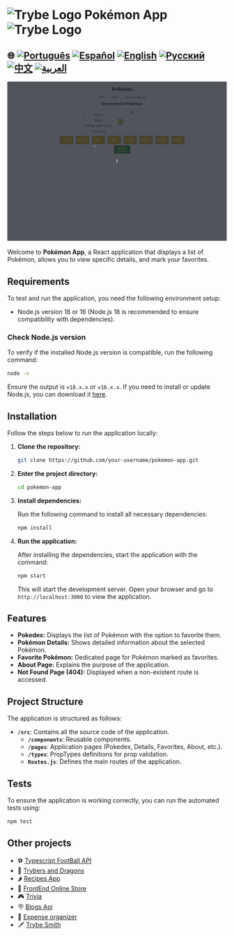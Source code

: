 # <img src="https://agenciars.com.br/wp-content/uploads/2022/06/Trybe.png" alt="Trybe Logo" width="52" height="30" /> Pokémon App <img src="https://agenciars.com.br/wp-content/uploads/2022/06/Trybe.png" alt="Trybe Logo" width="52" height="30" />


## 🌐 [![Português](https://img.shields.io/badge/Português-green)](https://github.com/SamuelRocha91/pokedex/blob/main/README.md) [![Español](https://img.shields.io/badge/Español-yellow)](https://github.com/SamuelRocha91/pokedex/blob/main/README_es.md) [![English](https://img.shields.io/badge/English-blue)](https://github.com/SamuelRocha91/pokedex/blob/main/README_en.md) [![Русский](https://img.shields.io/badge/Русский-lightgrey)](https://github.com/SamuelRocha91/pokedex/blob/main/README_ru.md) [![中文](https://img.shields.io/badge/中文-red)](https://github.com/SamuelRocha91/pokedex/blob/main/README_ch.md) [![العربية](https://img.shields.io/badge/العربية-orange)](https://github.com/SamuelRocha91/pokedex/blob/main/README_ar.md)

![App Preview](./public/podexFinal.gif)

Welcome to **Pokémon App**, a React application that displays a list of Pokémon, allows you to view specific details, and mark your favorites.

## Requirements

To test and run the application, you need the following environment setup:

- Node.js version 18 or 16 (Node.js 18 is recommended to ensure compatibility with dependencies).

### Check Node.js version

To verify if the installed Node.js version is compatible, run the following command:

```bash
node -v
```

Ensure the output is `v18.x.x` or `v16.x.x`. If you need to install or update Node.js, you can download it [here](https://nodejs.org/).

## Installation

Follow the steps below to run the application locally:

1. **Clone the repository:**

   ```bash
   git clone https://github.com/your-username/pokemon-app.git
   ```

2. **Enter the project directory:**

   ```bash
   cd pokemon-app
   ```

3. **Install dependencies:**

   Run the following command to install all necessary dependencies:

   ```bash
   npm install
   ```

4. **Run the application:**

   After installing the dependencies, start the application with the command:

   ```bash
   npm start
   ```

   This will start the development server. Open your browser and go to `http://localhost:3000` to view the application.

## Features

- **Pokedex:** Displays the list of Pokémon with the option to favorite them.
- **Pokémon Details:** Shows detailed information about the selected Pokémon.
- **Favorite Pokémon:** Dedicated page for Pokémon marked as favorites.
- **About Page:** Explains the purpose of the application.
- **Not Found Page (404):** Displayed when a non-existent route is accessed.

## Project Structure

The application is structured as follows:

- **`/src`**: Contains all the source code of the application.
  - **`/components`**: Reusable components.
  - **`/pages`**: Application pages (Pokedex, Details, Favorites, About, etc.).
  - **`/types`**: PropTypes definitions for prop validation.
  - **`Routes.js`**: Defines the main routes of the application.

## Tests

To ensure the application is working correctly, you can run the automated tests using:

```bash
npm test
```

## Other projects

- ⚽ [Typescript FootBall API](https://github.com/SamuelRocha91/trybeFutebolClube/blob/main/README_en.md)
- 🐉 [Trybers and Dragons](https://github.com/SamuelRocha91/trybeAndDragons/blob/main/README_en.md)
- 🌶️ [Recipes App](https://github.com/SamuelRocha91/ProjectRecipesApp/blob/main/README_en.md)
- 🏪 [FrontEnd Online Store](https://github.com/SamuelRocha91/project-frontend-online-store/blob/main/README_en.md)
- 🎮 [Trivia](https://github.com/SamuelRocha91/trivia_game/blob/main/README_en.md)
- 🪧 [Blogs Api](https://github.com/SamuelRocha91/BlogsApi/blob/main/README_en.md)
- 👛 [Expense organizer](https://github.com/SamuelRocha91/project-trybewallet/blob/main/README_en.md)
- 🗡️ [Trybe Smith](https://github.com/SamuelRocha91/TrybeSmith/blob/main/README_en.md)
